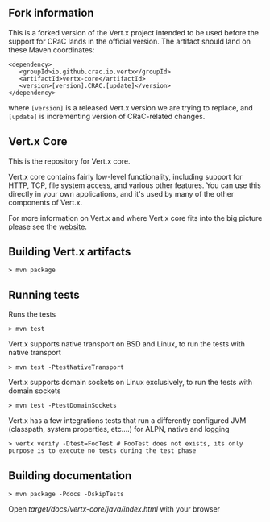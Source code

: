 
## Fork information

This is a forked version of the Vert.x project intended to be used before the support for CRaC lands in the official version. The artifact should land on these Maven coordinates:

```
<dependency>
   <groupId>io.github.crac.io.vertx</groupId>
   <artifactId>vertx-core</artifactId>
   <version>[version].CRAC.[update]</version>
</dependency>
```

where `[version]` is a released Vert.x version we are trying to replace, and `[update]` is incrementing version of CRaC-related changes.


## Vert.x Core

This is the repository for Vert.x core.

Vert.x core contains fairly low-level functionality, including support for HTTP, TCP, file system access, and various other features. You can use this directly in your own applications, and it's used by many of the other components of Vert.x.

For more information on Vert.x and where Vert.x core fits into the big picture please see the [website](http://vertx.io).

## Building Vert.x artifacts

```
> mvn package
```

## Running tests

Runs the tests

```
> mvn test
```

Vert.x supports native transport on BSD and Linux, to run the tests with native transport

```
> mvn test -PtestNativeTransport
```

Vert.x supports domain sockets on Linux exclusively, to run the tests with domain sockets

```
> mvn test -PtestDomainSockets
```

Vert.x has a few integrations tests that run a differently configured JVM (classpath, system properties, etc....)
for ALPN, native and logging

```
> vertx verify -Dtest=FooTest # FooTest does not exists, its only purpose is to execute no tests during the test phase
```

## Building documentation

```
> mvn package -Pdocs -DskipTests
```

Open _target/docs/vertx-core/java/index.html_ with your browser



